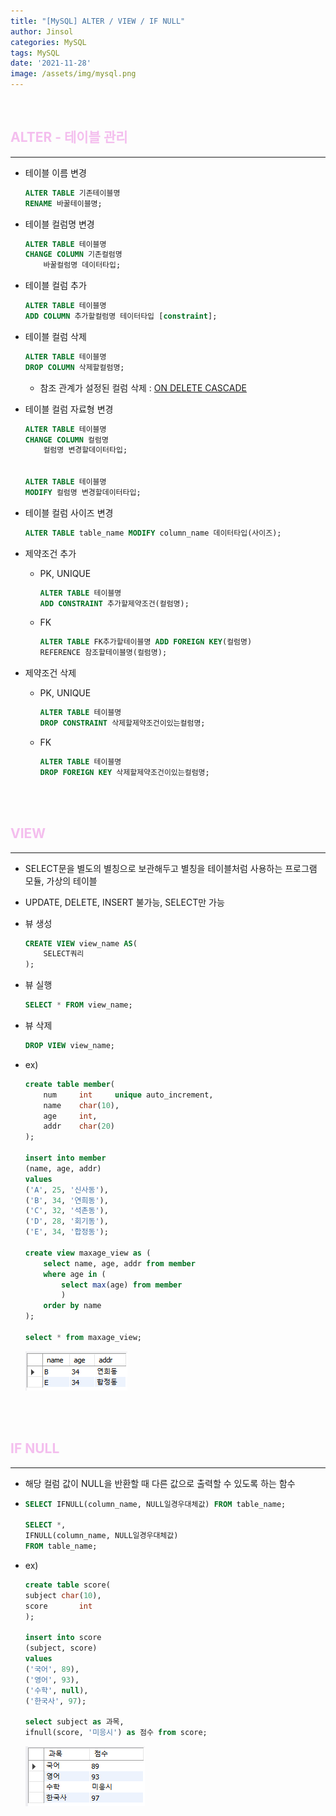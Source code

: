 ```yaml
---
title: "[MySQL] ALTER / VIEW / IF NULL"
author: Jinsol
categories: MySQL
tags: MySQL
date: '2021-11-28'
image: /assets/img/mysql.png
---
```


<br>

## <span style="color:#F4BEEE">ALTER - 테이블 관리</span>
<hr>

- 테이블 이름 변경

    ```sql
    ALTER TABLE 기존테이블명
    RENAME 바꿀테이블명;
    ```

- 테이블 컬럼명 변경

    ```sql
    ALTER TABLE 테이블명
    CHANGE COLUMN 기존컬럼명
        바꿀컬럼명 데이터타입;
    ```

- 테이블 컬럼 추가

    ```sql
    ALTER TABLE 테이블명
    ADD COLUMN 추가할컬럼명 테이터타입 [constraint];
    ```

- 테이블 컬럼 삭제

    ```sql
    ALTER TABLE 테이블명
    DROP COLUMN 삭제할컬럼명;
    ```

    - 참조 관계가 설정된 컬럼 삭제 : [ON DELETE CASCADE](https://losuif.github.io/2021/11/22/mysql07.html)

- 테이블 컬럼 자료형 변경

    ```sql
    ALTER TABLE 테이블명
    CHANGE COLUMN 컬럼명
        컬럼명 변경할데이터타입;


    ALTER TABLE 테이블명
    MODIFY 컬럼명 변경할데이터타입;
    ```

- 테이블 컬럼 사이즈 변경

    ```sql
    ALTER TABLE table_name MODIFY column_name 데이터타입(사이즈);
    ```

- 제약조건 추가

    - PK, UNIQUE
    
        ```sql
        ALTER TABLE 테이블명
        ADD CONSTRAINT 추가할제약조건(컬럼명);
        ```

    - FK

        ```sql
        ALTER TABLE FK추가할테이블명 ADD FOREIGN KEY(컬럼명) 
        REFERENCE 참조할테이블명(컬럼명);
        ```

- 제약조건 삭제

    - PK, UNIQUE

        ```sql
        ALTER TABLE 테이블명
        DROP CONSTRAINT 삭제할제약조건이있는컬럼명;
        ```

    - FK

        ```sql
        ALTER TABLE 테이블명
        DROP FOREIGN KEY 삭제할제약조건이있는컬럼명;
        ```


<br>
<br>

## <span style="color:#F4BEEE">VIEW</span>
<hr>

- SELECT문을 별도의 별칭으로 보관해두고 별칭을 테이블처럼 사용하는 프로그램 모듈, 가상의 테이블

- UPDATE, DELETE, INSERT 불가능, SELECT만 가능

- 뷰 생성

    ```sql
    CREATE VIEW view_name AS(
        SELECT쿼리
    );
    ```

- 뷰 실행

    ```sql
    SELECT * FROM view_name;
    ```

- 뷰 삭제

    ```sql
    DROP VIEW view_name;
    ```

- ex)

    ```sql
    create table member(
        num		int		unique auto_increment,
        name	char(10),
        age		int,
        addr	char(20)
    );

    insert into member
    (name, age, addr)
    values
    ('A', 25, '신사동'),
    ('B', 34, '연희동'),
    ('C', 32, '석촌동'),
    ('D', 28, '회기동'),
    ('E', 34, '합정동');

    create view maxage_view as (
        select name, age, addr from member 
        where age in (
            select max(age) from member
            )
        order by name
    );

    select * from maxage_view;
    ```

    ![](/assets/img/view.PNG)


<br>
<br>

## <span style="color:#F4BEEE">IF NULL</span>
<hr>

- 해당 컬럼 값이 NULL을 반환할 때 다른 값으로 출력할 수 있도록 하는 함수

-   ```sql
    SELECT IFNULL(column_name, NULL일경우대체값) FROM table_name;

    SELECT *,
    IFNULL(column_name, NULL일경우대체값) 
    FROM table_name;
    ```

- ex)

    ```sql
    create table score(
    subject	char(10),
    score		int
    );

    insert into score
    (subject, score)
    values
    ('국어', 89),
    ('영어', 93),
    ('수학', null),
    ('한국사', 97);

    select subject as 과목, 
    ifnull(score, '미응시') as 점수 from score;
    ```

    ![](/assets/img/ifnull.PNG)